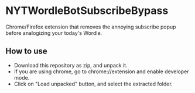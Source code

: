 # NYTWordleBotSubscribeBypass
Chrome/Firefox extension that removes the annoying subscribe popup before analogizing your today's Wordle.

## How to use
- Download this repository as zip, and unpack it.
- If you are using chrome, go to chrome://extension and enable developer mode.
- Click on "Load unpacked" button, and select the extracted folder. 
